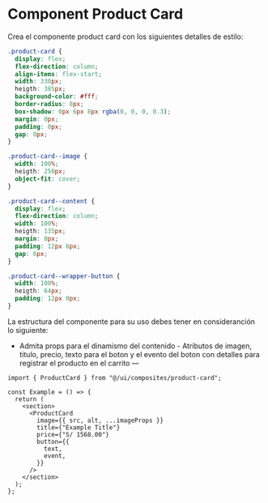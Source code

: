# Component Product Card

Crea el componente product card con los siguientes detalles de estilo:

```css
.product-card {
  display: flex;
  flex-direction: column;
  align-items: flex-start;
  width: 330px;
  heigth: 385px;
  background-color: #fff;
  border-radius: 8px;
  box-shadow: 0px 6px 8px rgba(0, 0, 0, 0.3);
  margin: 0px;
  padding: 0px;
  gap: 0px;
}

.product-card--image {
  width: 100%;
  heigth: 250px;
  object-fit: cover;
}

.product-card--content {
  display: flex;
  flex-direction: column;
  width: 100%;
  heigth: 135px;
  margin: 0px;
  padding: 12px 6px;
  gap: 6px;
}

.product-card--wrapper-button {
  width: 100%;
  heigth: 64px;
  padding: 12px 0px;
}
```

La estructura del componente para su uso debes tener en consideranción lo siguiente:

- Admita props para el dinamismo del contenido - Atributos de imagen, titulo, precio, texto para el boton y el evento del boton con detalles para registrar el producto en el carrito —

```tsx
import { ProductCard } from "@/ui/composites/product-card";

const Example = () => {
  return (
    <section>
      <ProductCard
        image={{ src, alt, ...imageProps }}
        title={"Example Title"}
        price={"S/ 1568.00"}
        button={{
          text,
          event,
        }}
      />
    </section>
  );
};
```
